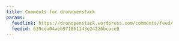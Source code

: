 ```yaml
---
title: Comments for dronopenstack
params:
  feedlink: https://dronopenstack.wordpress.com/comments/feed/
  feedid: 639cda04aeb971861143e24226bcace9
---
```

